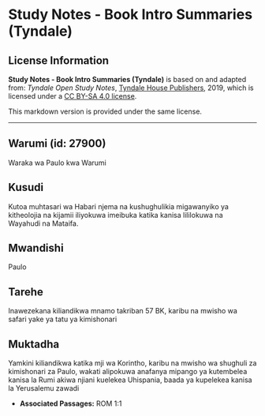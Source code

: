 # Study Notes - Book Intro Summaries (Tyndale)

## License Information

**Study Notes - Book Intro Summaries (Tyndale)** is based on and adapted from: _Tyndale Open Study Notes_, [Tyndale House Publishers](https://tyndaleopenresources.com/), 2019, which is licensed under a [CC BY-SA 4.0 license](https://creativecommons.org/licenses/by-sa/4.0/legalcode.en).

This markdown version is provided under the same license.



--------------------------------

## Warumi (id: 27900)

Waraka wa Paulo kwa Warumi

Kusudi
------

Kutoa muhtasari wa Habari njema na kushughulikia migawanyiko ya kitheolojia na kijamii iliyokuwa imeibuka katika kanisa lililokuwa na Wayahudi na Mataifa.

Mwandishi
---------

Paulo

Tarehe
------

Inawezekana kiliandikwa mnamo takriban 57 BK, karibu na mwisho wa safari yake ya tatu ya kimishonari

Muktadha
--------

Yamkini kiliandikwa katika mji wa Korintho, karibu na mwisho wa shughuli za kimishonari za Paulo, wakati alipokuwa anafanya mipango ya kutembelea kanisa la Rumi akiwa njiani kuelekea Uhispania, baada ya kupelekea kanisa la Yerusalemu zawadi

* **Associated Passages:** ROM 1:1

